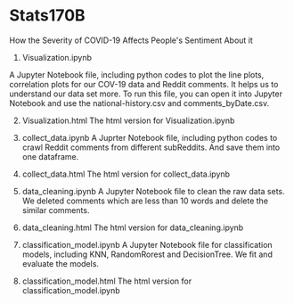 # Stats170B
How the Severity of COVID-19 Affects People's Sentiment About it

1. Visualization.ipynb

A Jupyter Notebook file, including python codes to plot the line plots, correlation plots for our COV-19 data and Reddit comments. It helps us to understand our data set more. To run this file, you can open it into Jupyter Notebook and use the national-history.csv and comments_byDate.csv.

2. Visualization.html
The html version for Visualization.ipynb

3. collect_data.ipynb
A Juprter Notebook file, including python codes to crawl Reddit comments from different subReddits. And save them into one dataframe.

4. collect_data.html
The html version for collect_data.ipynb

5. data_cleaning.ipynb
A Jupyter Notebook file to clean the raw data sets. We deleted comments which are less than 10 words and delete the similar comments.

6. data_cleaning.html
The html version for data_cleaning.ipynb

7. classification_model.ipynb
A Jupyter Notebook file for classification models, including KNN, RandomRorest and DecisionTree. We fit and evaluate the models.

8. classification_model.html
The html version for classification_model.ipynb
